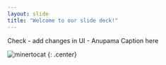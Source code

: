 ```yaml
---
layout: slide
title: "Welcome to our slide deck!"
---
```


Check - add changes in UI - Anupama Caption here

![minertocat](https://octodex.github.com/images/minertocat.png)
{: .center}
